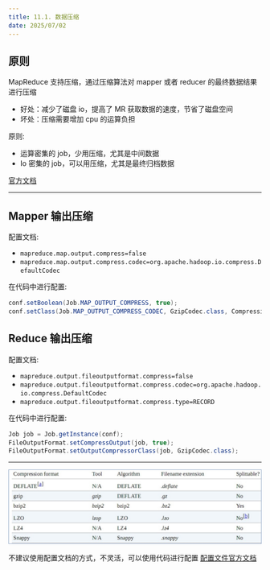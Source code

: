 ```yaml
---
title: 11.1. 数据压缩
date: 2025/07/02
---
```


## 原则
MapReduce 支持压缩，通过压缩算法对 mapper 或者 reducer 的最终数据结果进行压缩
* 好处：减少了磁盘 io，提高了 MR 获取数据的速度，节省了磁盘空间
* 坏处：压缩需要增加 cpu 的运算负担

原则:
* 运算密集的 job，少用压缩，尤其是中间数据
* Io 密集的 job，可以用压缩，尤其是最终归档数据

[官方文档](http://hadoop.apache.org/docs/stable/hadoop-mapreduce-client/hadoop-mapreduce-client-core/MapReduceTutorial.html#Data_Compression)

---

## Mapper 输出压缩
配置文档:
* `mapreduce.map.output.compress=false`
* `mapreduce.map.output.compress.codec=org.apache.hadoop.io.compress.DefaultCodec`

在代码中进行配置:
```java
conf.setBoolean(Job.MAP_OUTPUT_COMPRESS, true);
conf.setClass(Job.MAP_OUTPUT_COMPRESS_CODEC, GzipCodec.class, CompressionCodec.class);
```

## Reduce 输出压缩
配置文档:
* `mapreduce.output.fileoutputformat.compress=false `
* `mapreduce.output.fileoutputformat.compress.codec=org.apache.hadoop.io.compress.DefaultCodec `
* `mapreduce.output.fileoutputformat.compress.type=RECORD`

在代码中进行配置:
```java
Job job = Job.getInstance(conf);
FileOutputFormat.setCompressOutput(job, true);
FileOutputFormat.setOutputCompressorClass(job, GzipCodec.class);
```

---

![支持的压缩类型](static/Compression.jpg)

不建议使用配置文档的方式，不灵活，可以使用代码进行配置
[配置文件官方文档](http://hadoop.apache.org/docs/stable/hadoop-mapreduce-client/hadoop-mapreduce-client-core/mapred-default.xml)









